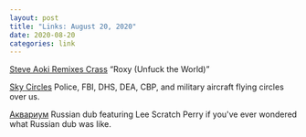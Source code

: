 ```yaml
---
layout: post
title: "Links: August 20, 2020"
date: 2020-08-20
categories: link
---
```

[Steve Aoki Remixes Crass](https://www.rollingstone.com/music/music-news/steve-aoki-crass-banned-from-the-roxy-remix-1046805/) “Roxy (Unfuck the World)”

[Sky Circles](https://skycircl.es/) Police, FBI, DHS, DEA, CBP, and military aircraft flying circles over us.

[Аквариум](https://www.youtube.com/watch?v=q2N2gak6omk) Russian dub featuring Lee Scratch Perry if you've ever wondered what Russian dub was like.


